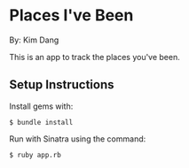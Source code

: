 # Places I've Been
By: Kim Dang

This is an app to track the places you've been.

Setup Instructions
----

Install gems with:
```
$ bundle install
```
Run with Sinatra using the command:
```
$ ruby app.rb
```
